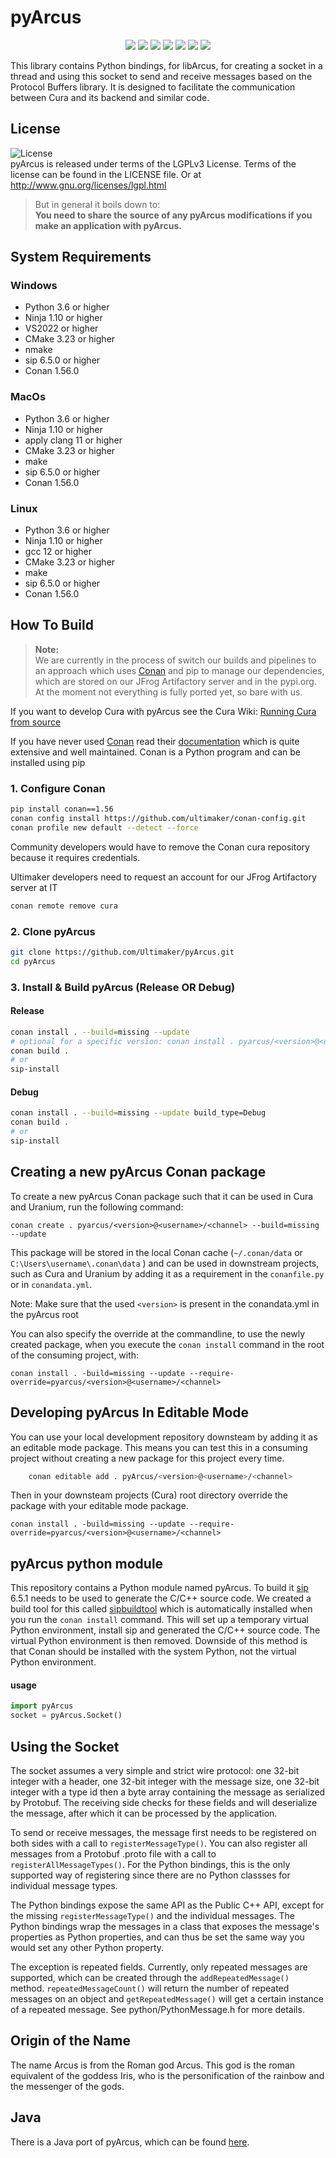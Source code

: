# pyArcus

<p align="center">
    <a href="https://github.com/Ultimaker/pyArcus/actions/workflows/conan-package.yml" alt="Conan Package">
        <img src="https://github.com/Ultimaker/pyArcus/actions/workflows/conan-package.yml/badge.svg" /></a>
    <a href="https://github.com/Ultimaker/pyArcus/issues" alt="Open Issues">
        <img src="https://img.shields.io/github/issues/ultimaker/pyArcus" /></a>
    <a href="https://github.com/Ultimaker/pyArcus/issues?q=is%3Aissue+is%3Aclosed" alt="Closed Issues">
        <img src="https://img.shields.io/github/issues-closed/ultimaker/pyArcus?color=g" /></a>
    <a href="https://github.com/Ultimaker/pyArcus/pulls" alt="Pull Requests">
        <img src="https://img.shields.io/github/issues-pr/ultimaker/pyArcus" /></a>
    <a href="https://github.com/Ultimaker/pyArcus/graphs/contributors" alt="Contributors">
        <img src="https://img.shields.io/github/contributors/ultimaker/pyArcus" /></a>
    <a href="https://github.com/Ultimaker/pyArcus" alt="Repo Size">
        <img src="https://img.shields.io/github/repo-size/ultimaker/pyArcus?style=flat" /></a>
    <a href="https://github.com/Ultimaker/pyArcus/blob/master/LICENSE" alt="License">
        <img src="https://img.shields.io/github/license/ultimaker/pyArcus?style=flat" /></a>
</p>

This library contains Python bindings, for libArcus, for creating a socket in a thread and using this socket to send and receive messages
based on the Protocol Buffers library. It is designed to facilitate the communication between Cura and its backend and similar code.

## License

![License](https://img.shields.io/github/license/ultimaker/pyArcus?style=flat)  
pyArcus is released under terms of the LGPLv3 License. Terms of the license can be found in the LICENSE file. Or at
http://www.gnu.org/licenses/lgpl.html

> But in general it boils down to:  
> **You need to share the source of any pyArcus modifications if you make an application with pyArcus.**

## System Requirements

### Windows
- Python 3.6 or higher
- Ninja 1.10 or higher
- VS2022 or higher
- CMake 3.23 or higher
- nmake
- sip 6.5.0 or higher
- Conan 1.56.0

### MacOs
- Python 3.6 or higher
- Ninja 1.10 or higher
- apply clang 11 or higher
- CMake 3.23 or higher
- make
- sip 6.5.0 or higher
- Conan 1.56.0

### Linux
- Python 3.6 or higher
- Ninja 1.10 or higher
- gcc 12 or higher
- CMake 3.23 or higher
- make
- sip 6.5.0 or higher
- Conan 1.56.0


## How To Build

> **Note:**  
> We are currently in the process of switch our builds and pipelines to an approach which uses [Conan](https://conan.io/)
> and pip to manage our dependencies, which are stored on our JFrog Artifactory server and in the pypi.org.
> At the moment not everything is fully ported yet, so bare with us.

If you want to develop Cura with pyArcus see the Cura Wiki: [Running Cura from source](https://github.com/Ultimaker/Cura/wiki/Running-Cura-from-Source)

If you have never used [Conan](https://conan.io/) read their [documentation](https://docs.conan.io/en/latest/index.html)
which is quite extensive and well maintained. Conan is a Python program and can be installed using pip

### 1. Configure Conan

```bash
pip install conan==1.56
conan config install https://github.com/ultimaker/conan-config.git
conan profile new default --detect --force
```

Community developers would have to remove the Conan cura repository because it requires credentials. 

Ultimaker developers need to request an account for our JFrog Artifactory server at IT
```bash
conan remote remove cura
```

### 2. Clone pyArcus
```bash
git clone https://github.com/Ultimaker/pyArcus.git
cd pyArcus
```

### 3. Install & Build pyArcus (Release OR Debug)

#### Release
```bash
conan install . --build=missing --update
# optional for a specific version: conan install . pyarcus/<version>@<user>/<channel> --build=missing --update
conan build .
# or
sip-install
```

#### Debug

```bash
conan install . --build=missing --update build_type=Debug
conan build .
# or
sip-install
```

## Creating a new pyArcus Conan package

To create a new pyArcus Conan package such that it can be used in Cura and Uranium, run the following command:

```shell
conan create . pyarcus/<version>@<username>/<channel> --build=missing --update
```

This package will be stored in the local Conan cache (`~/.conan/data` or `C:\Users\username\.conan\data` ) and can be used in downstream
projects, such as Cura and Uranium by adding it as a requirement in the `conanfile.py` or in `conandata.yml`.

Note: Make sure that the used `<version>` is present in the conandata.yml in the pyArcus root

You can also specify the override at the commandline, to use the newly created package, when you execute the `conan install`
command in the root of the consuming project, with:


```shell
conan install . -build=missing --update --require-override=pyarcus/<version>@<username>/<channel>
```

## Developing pyArcus In Editable Mode

You can use your local development repository downsteam by adding it as an editable mode package.
This means you can test this in a consuming project without creating a new package for this project every time.

```bash
    conan editable add . pyArcus/<version>@<username>/<channel>
```

Then in your downsteam projects (Cura) root directory override the package with your editable mode package.  

```shell
conan install . -build=missing --update --require-override=pyarcus/<version>@<username>/<channel>
```

## pyArcus python module

This repository contains a Python module named pyArcus. To build it [sip](https://pypi.org/project/sip/) 6.5.1
needs to be used to generate the C/C++ source code. We created a build tool for this called [sipbuildtool](https://github.com/Ultimaker/conan-ultimaker-index/recipes/sipbuildtool/conanfile.py)
which is automatically installed when you run the `conan install` command. This will set up a temporary virtual Python environment, install
sip and generated the C/C++ source code. The virtual Python environment is then removed. Downside of this method is that Conan should be
installed with the system Python, not the virtual Python environment.

#### usage

```python
import pyArcus
socket = pyArcus.Socket()
```

## Using the Socket


The socket assumes a very simple and strict wire protocol: one 32-bit integer with
a header, one 32-bit integer with the message size, one 32-bit integer with a type id
then a byte array containing the message as serialized by Protobuf. The receiving side
checks for these fields and will deserialize the message, after which it can be processed 
by the application.

To send or receive messages, the message first needs to be registered on both sides with 
a call to `registerMessageType()`. You can also register all messages from a Protobuf 
 .proto file with a call to `registerAllMessageTypes()`. For the Python bindings, this 
is the only supported way of registering since there are no Python classses for 
individual message types.

The Python bindings expose the same API as the Public C++ API, except for the missing
`registerMessageType()` and the individual messages. The Python bindings wrap the
messages in a class that exposes the message's properties as Python properties, and
can thus be set the same way you would set any other Python property. 

The exception is repeated fields. Currently, only repeated messages are supported, which
can be created through the `addRepeatedMessage()` method. `repeatedMessageCount()` will
return the number of repeated messages on an object and `getRepeatedMessage()` will get
a certain instance of a repeated message. See python/PythonMessage.h for more details.

## Origin of the Name

The name Arcus is from the Roman god Arcus. This god is the roman equivalent of
the goddess Iris, who is the personification of the rainbow and the messenger
of the gods.

## Java
There is a Java port of pyArcus, which can be found [here](https://github.com/Ocarthon/pyArcus-Java).
